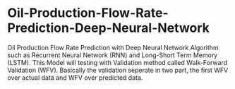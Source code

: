 # Oil-Production-Flow-Rate-Prediction-Deep-Neural-Network
Oil Production Flow Rate Prediction with Deep Neural Network Algorithm such as Recurrent Neural Network (RNN) and Long-Short Term Memory (LSTM). This Model will testing with Validation method called Walk-Forward Validation (WFV). Basically the validation seperate in two part, the first WFV over actual data and WFV over predicted data. 
